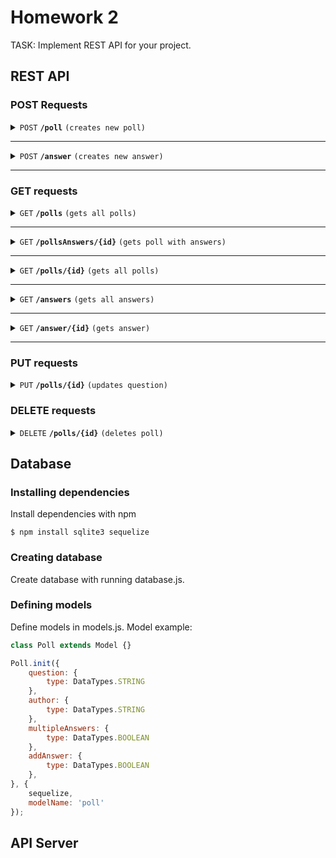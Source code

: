# Homework 2

TASK: Implement REST API for your project.

## REST API
### POST Requests
<details>
    <summary>
        <code>POST</code> <code><b>/poll</b></code> <code>(creates new poll)</code>
    </summary>

#### Parameters
-----------------------------------

> No parameters

#### Request body
-----------------------------------
```json
{
    "question": "string",
    "author": "string",
    "multipleAnswers": "boolean",
    "addAnswer": "boolean"
}
```

#### Responses
-----------------------------------

> | http code     | content-type                      | response                                                            |
> |---------------|-----------------------------------|---------------------------------------------------------------------|
> | `200`         | `text/plain;charset=UTF-8`        | `Poll is created`                                |


</details>

-----------------------------------

<details>
    <summary>
        <code>POST</code> <code><b>/answer</b></code> <code>(creates new answer)</code>
    </summary>

#### Parameters
-----------------------------------
> No parameters

#### Request body
-----------------------------------
```json
{
    "answer": "string",
    "count": "integer",
    "pollId": "integer"
}
```

#### Responses
-----------------------------------

> | http code     | content-type                      | response                                                            |
> |---------------|-----------------------------------|---------------------------------------------------------------------|
> | `200`         | `text/plain;charset=UTF-8`        | `Answer is created`                                |


</details>

-----------------------------------


### GET requests
<details>
 <summary><code>GET</code> <code><b>/polls</b></code> <code>(gets all polls)</code></summary>

#### Parameters

> None

#### Responses

> | http code     | content-type                      | response                                                            |
> |---------------|-----------------------------------|---------------------------------------------------------------------|
> | `200`         | `text/plain;charset=UTF-8`        | JSON string                                                         |



</details>

-----------------------------------

<details>
 <summary><code>GET</code> <code><b>/pollsAnswers/{id}</b></code> <code>(gets poll with answers)</code></summary>

#### Parameters

> | name              |  type     | data type      | description                         |
> |-------------------|-----------|----------------|-------------------------------------|
> | `pollId` |  required | int ($int64)   | None        |

#### Responses

> | http code     | content-type                      | response                                                            |
> |---------------|-----------------------------------|---------------------------------------------------------------------|
> | `200`         | `text/plain;charset=UTF-8`        | JSON string                                                         |



</details>

-----------------------------------

<details>
 <summary><code>GET</code> <code><b>/polls/{id}</b></code> <code>(gets all polls)</code></summary>

#### Parameters

> | name              |  type     | data type      | description                         |
> |-------------------|-----------|----------------|-------------------------------------|
> | `pollId` |  required | int ($int64)   | None        |

#### Responses

> | http code     | content-type                      | response                                                            |
> |---------------|-----------------------------------|---------------------------------------------------------------------|
> | `200`         | `text/plain;charset=UTF-8`        | JSON string                                                         |



</details>

-----------------------------------

<details>
 <summary><code>GET</code> <code><b>/answers</b></code> <code>(gets all answers)</code></summary>

#### Parameters

> None

#### Responses

> | http code     | content-type                      | response                                                            |
> |---------------|-----------------------------------|---------------------------------------------------------------------|
> | `200`         | `text/plain;charset=UTF-8`        | JSON string                                                         |



</details>

-----------------------------------

<details>
 <summary><code>GET</code> <code><b>/answer/{id}</b></code> <code>(gets answer)</code></summary>

#### Parameters

> | name              |  type     | data type      | description                         |
> |-------------------|-----------|----------------|-------------------------------------|
> | `pollId` |  required | int ($int64)   | None        |

#### Responses

> | http code     | content-type                      | response                                                            |
> |---------------|-----------------------------------|---------------------------------------------------------------------|
> | `200`         | `text/plain;charset=UTF-8`        | JSON string                                                         |



</details>

-----------------------------------

### PUT requests

<details>
  <summary><code>PUT</code> <code><b>/polls/{id}</b></code> <code>(updates question)</code></summary>

#### Parameters

> | name              |  type     | data type      | description                         |
> |-------------------|-----------|----------------|-------------------------------------|
> | `pollId` |  required | int ($int64)   | None        |

#### Responses

> | http code     | content-type                      | response                                                            |
> |---------------|-----------------------------------|---------------------------------------------------------------------|
> | `201`         | `text/plain;charset=UTF-8`        | `Poll is updated`        |

</details>

### DELETE requests

<details>
  <summary><code>DELETE</code> <code><b>/polls/{id}</b></code> <code>(deletes poll)</code></summary>

##### Parameters

> | name              |  type     | data type      | description                         |
> |-------------------|-----------|----------------|-------------------------------------|
> | `pollId` |  required | int ($int64)   | None        |

##### Responses

> | http code     | content-type                      | response                                                            |
> |---------------|-----------------------------------|---------------------------------------------------------------------|
> | `200`         | `text/plain;charset=UTF-8`        | `Poll deleted`                |


</details>


## Database

### Installing dependencies

Install dependencies with npm

`$ npm install sqlite3 sequelize`

### Creating database

Create database with running database.js.

### Defining models

Define models in models.js. Model example:

```js
class Poll extends Model {}

Poll.init({
    question: {
        type: DataTypes.STRING
    },
    author: {
        type: DataTypes.STRING
    },
    multipleAnswers: {
        type: DataTypes.BOOLEAN
    },
    addAnswer: {
        type: DataTypes.BOOLEAN
    },
}, {
    sequelize,
    modelName: 'poll'
});
```
## API Server

